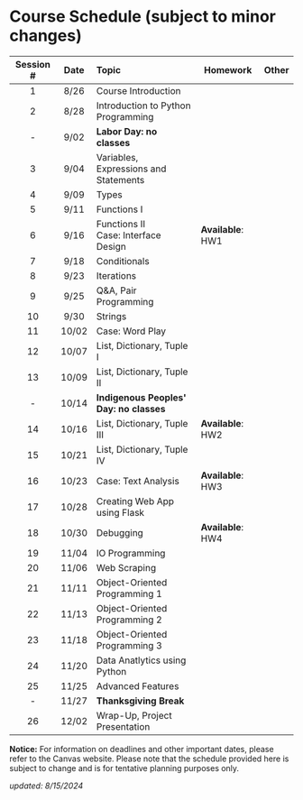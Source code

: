# Course Schedule (subject to minor changes)

| Session # | Date  | Topic                                   | Homework           | Other |
| :-------: | :---: | :-------------------------------------- | ------------------ | ----- |
|     1     | 8/26  | Course Introduction                     |                    |       |
|     2     | 8/28  | Introduction to Python Programming      |                    |       |
|     -     | 9/02  | **Labor Day: no classes**               |                    |       |
|     3     | 9/04  | Variables, Expressions and Statements   |                    |       |
|     4     | 9/09  | Types                                   |                    |       |
|     5     | 9/11  | Functions I                             |                    |       |
|     6     | 9/16  | Functions II <br>Case: Interface Design | **Available**: HW1 |       |
|     7     | 9/18  | Conditionals                            |                    |       |
|     8     | 9/23  | Iterations                              |                    |       |
|     9     | 9/25  | Q&A, Pair Programming                   |                    |       |
|    10     | 9/30  | Strings                                 |                    |       |
|    11     | 10/02 | Case: Word Play                         |                    |       |
|    12     | 10/07 | List, Dictionary, Tuple I               |                    |       |
|    13     | 10/09 | List, Dictionary, Tuple II              |                    |       |
|     -     | 10/14 | **Indigenous Peoples' Day: no classes** |                    |       |
|    14     | 10/16 | List, Dictionary, Tuple III             | **Available**: HW2 |       |
|    15     | 10/21 | List, Dictionary, Tuple IV              |                    |       |
|    16     | 10/23 | Case: Text Analysis                     | **Available**: HW3 |       |
|    17     | 10/28 | Creating Web App using Flask            |                    |       |
|    18     | 10/30 | Debugging                               | **Available**: HW4 |       |
|    19     | 11/04 | IO Programming                          |                    |       |
|    20     | 11/06 | Web Scraping                            |                    |       |
|    21     | 11/11 | Object-Oriented Programming 1           |                    |       |
|    22     | 11/13 | Object-Oriented Programming 2           |                    |       |
|    23     | 11/18 | Object-Oriented Programming 3           |                    |       |
|    24     | 11/20 | Data Anatlytics using Python            |                    |       |
|    25     | 11/25 | Advanced Features                       |                    |       |
|     -     | 11/27 | **Thanksgiving Break**                  |                    |       |
|    26     | 12/02 | Wrap-Up, Project Presentation           |                    |       |

**Notice:** For information on deadlines and other important dates, please refer to the Canvas website. Please note that the schedule provided here is subject to change and is for tentative planning purposes only.

_updated: 8/15/2024_
